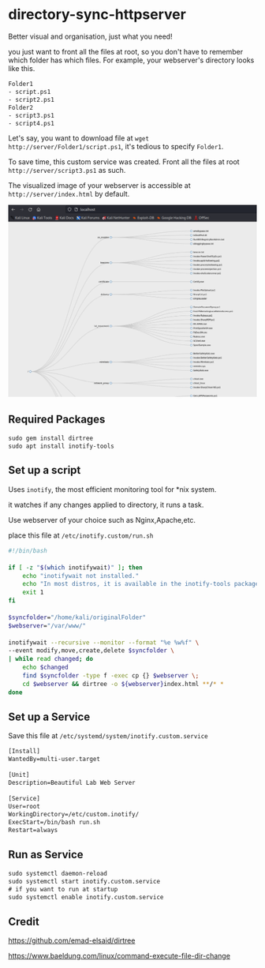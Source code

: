 # directory-sync-httpserver

Better visual and organisation, just what you need!

you just want to front all the files at root, so you don't have to remember which folder has which files. For example, your webserver's directory looks like this.

```
Folder1
- script.ps1
- script2.ps1
Folder2
- script3.ps1
- script4.ps1
```

Let's say, you want to download file at `wget http://server/Folder1/script.ps1`, it's tedious to specify `Folder1`.

To save time, this custom service was created. Front all the files at root `http://server/script3.ps1` as such.

The visualized image of your webserver is accessible at `http://server/index.html` by default.

![this](image.png)

## Required Packages

```
sudo gem install dirtree
sudo apt install inotify-tools
```

## Set up a script

Uses `inotify`, the most efficient monitoring tool for *nix system.

it watches if any changes applied to directory, it runs a task.

Use webserver of your choice such as Nginx,Apache,etc. 

place this file at `/etc/inotify.custom/run.sh`


```bash
#!/bin/bash

if [ -z "$(which inotifywait)" ]; then
    echo "inotifywait not installed."
    echo "In most distros, it is available in the inotify-tools package."
    exit 1
fi

$syncfolder="/home/kali/originalFolder"
$webserver="/var/www/"

inotifywait --recursive --monitor --format "%e %w%f" \
--event modify,move,create,delete $syncfolder \
| while read changed; do
    echo $changed
    find $syncfolder -type f -exec cp {} $webserver \;
    cd $webserver && dirtree -o ${webserver}index.html **/* *
done
```

## Set up a Service

Save this file at `/etc/systemd/system/inotify.custom.service`

```
[Install]
WantedBy=multi-user.target

[Unit]
Description=Beautiful Lab Web Server

[Service]
User=root
WorkingDirectory=/etc/custom.inotify/
ExecStart=/bin/bash run.sh
Restart=always
```

## Run as Service

```
sudo systemctl daemon-reload
sudo systemctl start inotify.custom.service
# if you want to run at startup
sudo systemctl enable inotify.custom.service
```

## Credit

https://github.com/emad-elsaid/dirtree

https://www.baeldung.com/linux/command-execute-file-dir-change
